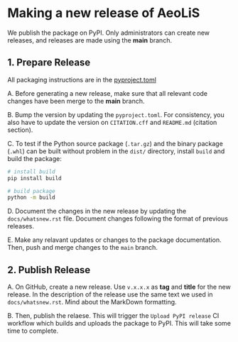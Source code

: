 # Making a new release of AeoLiS

We publish the package on PyPI. Only administrators can create new releases, and releases are made using the **main** branch.

## 1. Prepare Release
All packaging instructions are in the [pyproject.toml](pyproject.toml)

A. Before generating a new release, make sure that all  relevant code changes have been merge to the **main** branch.

B. Bump the version by updating the `pyproject.toml`. For consistency, you also have to update the version on `CITATION.cff` and `README.md` (citation section).

C. To test if the Python source package (`.tar.gz`) and the binary package (`.whl`) can be built without problem in the `dist/` directory, install `build` and build the package:

```bash
# install build
pip install build

# build package
python -m build
```

D. Document the changes in the new release by updating the `docs/whatsnew.rst` file. Document changes following the format of previous releases.

E. Make any relavant updates or changes to the package documentation. Then, push and merge changes to the `main` branch.

## 2. Publish Release

A. On GitHub, create a new release. Use `v.x.x.x` as **tag** and **title** for the new release. In the description of the release use the same text we used in `docs/whatsnew.rst`. Mind about the MarkDown formatting.

B. Then, publish the relaese. This will trigger the `Upload PyPI release` CI workflow which builds and uploads the package to PyPI. This will take some time to complete.

